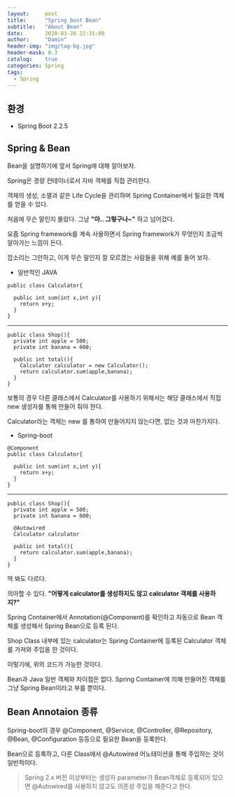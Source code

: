 ```yaml
---
layout:     post
title:      "Spring boot Bean"
subtitle:   "About Bean"
date:       2020-03-28 22:31:00
author:     "Damin"
header-img: "img/tag-bg.jpg"
header-mask: 0.3
catalog:    true
categories: Spring
tags:
  - Spring
---
```


## 환경

- Spring Boot 2.2.5

## Spring & Bean

Bean을 설명하기에 앞서 Spring에 대해 알아보자.

Spring은 경량 컨테이너로서 자바 객체를 직접 관리한다.

객체의 생성, 소멸과 같은 Life Cycle을 관리하며 Spring Container에서 필요한 객체를 얻을 수 있다.

처음에 무슨 말인지 몰랐다. 그냥 **"아.. 그렇구나~"** 하고 넘어갔다.

요즘 Spring framework를 계속 사용하면서 Spring framework가 무엇인지 조금씩 알아가는 느낌이 든다.

잡소리는 그만하고, 이게 무슨 말인지 잘 모르겠는 사람들을 위해 예를 들어 보자.

- 일반적인 JAVA

~~~
public class Calculator{

  public int sum(int x,int y){
    return x+y;
  }
}
~~~

---

~~~
public class Shop(){
  private int apple = 500;
  private int banana = 600;
  
  public int total(){
    Calculator calculator = new Calculator();
    return calculator.sum(apple,banana);
  }
}
~~~

보통의 경우 다른 클래스에서 Calculator를 사용하기 위해서는 해당 클래스에서 직접 new 생성자를 통해 만들어 줘야 한다.

Calculator라는 객체는 new 를 통하여 만들어지지 않는다면, 없는 것과 마찬가지다.

- Spring-boot

~~~
@Component
public class Calculator{

  public int sum(int x,int y){
    return x+y;
  }
}
~~~

---

~~~
public class Shop(){
  private int apple = 500;
  private int banana = 600;
  
  @Autowired
  Calculator calculator
  
  public int total(){
    return calculator.sum(apple,banana);
  }
}
~~~

딱 봐도 다르다.

의아할 수 있다. **"어떻게 calculator를 생성하지도 않고 calculator 객체를 사용하지?"**

Spring Container에서 Annotation(@Component)를 확인하고 자동으로 Bean 객체를 생성해서 Spring Bean으로 등록 된다.

Shop Class 내부에 있는 calculator는 Spring Container에 등록된 Calculator 객체를 가져와 주입을 한 것이다.

이렇기에, 위의 코드가 가능한 것이다.

Bean과 Java 일반 객체와 차이점은 없다. Spring Container에 의해 만들어진 객체를 그냥 Spring Bean이라고 부를 뿐이다.

## Bean Annotaion 종류

Spring-boot의 경우 @Component, @Service, @Controller, @Repository, @Bean, @Configuration 등등으로 필요한 Bean을 등록한다.

Bean으로 등록하고, 다른 Class에서 @Autowired 어노테이션을 통해 주입하는 것이 일반적이다.

> Spring 2.x 버전 이상부터는 생성자 parameter가 Bean객체로 등록되어 있으면 @Autowired를 사용하지 않고도 의존성 주입을 해준다고 한다.



<script src="https://utteranc.es/client.js" repo="damin8/blog-comment" issue-term="title" label="Comment" theme="github-light" crossorigin="anonymous" async>
</script>


